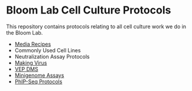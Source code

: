 # Bloom Lab Cell Culture Protocols

This repository contains protocols relating to all cell culture work we do in the Bloom Lab. 
- [Media Recipes](mediarecipes.md)
- Commonly Used Cell Lines
- Neutralization Assay Protocols
- [Making Virus](virus_production/README.md)
- [VEP DMS](VEP_DMS/README.md)
- [Minigenome Assays](./minigenomes)
- [PhIP-Seq Protocols](./phipseq)
